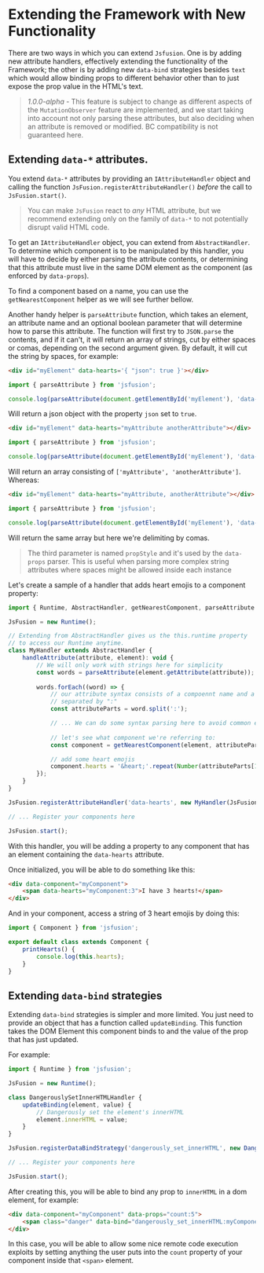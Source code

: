 # Extending the Framework with New Functionality

There are two ways in which you can extend `Jsfusion`. One is by adding new
attribute handlers, effectively extending the functionality of the Framework;
the other is by adding new `data-bind` strategies besides `text` which
would allow binding props to different behavior other than to just expose the
prop value in the HTML's text.

> *1.0.0-alpha* - This feature is subject to change as different aspects of
> the `MutationObserver` feature are implemented, and we start taking into
> account not only parsing these attributes, but also deciding when an 
> attribute is removed or modified. BC compatibility is not guaranteed here.

## Extending `data-*` attributes.

You extend `data-*` attributes by providing an `IAttributeHandler` object and
calling the function `JsFusion.registerAttributeHandler()` *before*
the call to `JsFusion.start()`.

> You can make `JsFusion` react to *any* HTML attribute, but we recommend
> extending only on the family of `data-*` to not potentially
> disrupt valid HTML code.

To get an `IAttributeHandler` object, you can extend from `AbstractHandler`.
To determine which component is to be manipulated by this handler, you will
have to decide by either parsing the attribute contents, or determining that
this attribute must live in the same DOM element as the component (as 
enforced by `data-props`).

To find a component based on a name, you can use the `getNearestComponent`
helper as we will see further bellow.

Another handy helper is `parseAttribute` function, which takes an element, 
an attribute name and an optional boolean parameter that will determine 
how to parse this attribute. The function will first try to `JSON.parse` 
the contents, and if it can't, it will return an array of strings, cut by 
either spaces or comas, depending on the second argument given. By default, 
it will cut the string by spaces, for example:

```html
<div id="myElement" data-hearts='{ "json": true }'></div>
```

```javascript
import { parseAttribute } from 'jsfusion';

console.log(parseAttribute(document.getElementById('myElement'), 'data-hearts'));
```

Will return a json object with the property `json` set to `true`.

```html
<div id="myElement" data-hearts="myAttribute anotherAttribute"></div>
```

```javascript
import { parseAttribute } from 'jsfusion';

console.log(parseAttribute(document.getElementById('myElement'), 'data-hearts'));
```

Will return an array consisting of `['myAttribute', 'anotherAttribute']`.
Whereas:

```html
<div id="myElement" data-hearts="myAttribute, anotherAttribute"></div>

```

```javascript
import { parseAttribute } from 'jsfusion';

console.log(parseAttribute(document.getElementById('myElement'), 'data-hearts', true));
```

Will return the same array but here we're delimiting by comas.

> The third parameter is named `propStyle` and it's used by the `data-props`
> parser. This is useful when parsing more complex string attributes where
> spaces might be allowed inside each instance

Let's create a sample of a handler that adds heart emojis to a component
property:

```javascript
import { Runtime, AbstractHandler, getNearestComponent, parseAttribute } from 'jsfusion'; 

JsFusion = new Runtime();

// Extending from AbstractHandler gives us the this.runtime property
// to access our Runtime anytime.
class MyHandler extends AbstractHandler {
    handleAttribute(attribute, element): void {
        // We will only work with strings here for simplicity
        const words = parseAttribute(element.getAttribute(attribute));
        
        words.forEach((word) => {
            // our attribute syntax consists of a compoennt name and a number
            // separated by ":"
            const attributeParts = word.split(':');

            // ... We can do some syntax parsing here to avoid common errors.
            
            // let's see what component we're referring to:
            const component = getNearestComponent(element, attributeParts[0], this.runtime);

            // add some heart emojis
            component.hearts = '&heart;'.repeat(Number(attributeParts[1]));
        });
    }
}

JsFusion.registerAttributeHandler('data-hearts', new MyHandler(JsFusion));

// ... Register your components here

JsFusion.start();
```

With this handler, you will be adding a property to any component that has
an element containing the `data-hearts` attribute.

Once initialized, you will be able to do something like this:

```html
<div data-component="myComponent">
    <span data-hearts="myComponent:3">I have 3 hearts!</span>
</div>
```

And in your component, access a string of 3 heart emojis by doing this:

```javascript
import { Component } from 'jsfusion';

export default class extends Component {
    printHearts() {
        console.log(this.hearts);
    }
}
```

## Extending `data-bind` strategies

Extending `data-bind` strategies is simpler and more limited. You
just need to provide an object that has a function called `updateBinding`.
This function takes the DOM Element this component binds to and the
value of the prop that has just updated.

For example:

```javascript
import { Runtime } from 'jsfusion';

JsFusion = new Runtime();

class DangerouslySetInnerHTMLHandler {
    updateBinding(element, value) {
        // Dangerously set the element's innerHTML
        element.innerHTML = value;
    }
}

JsFusion.registerDataBindStrategy('dangerously_set_innerHTML', new DangerouslySetInnerHTMLHandler());

// ... Register your components here

JsFusion.start();
```

After creating this, you will be able to bind any prop to `innerHTML` in
a dom element, for example:

```html
<div data-component="myComponent" data-props="count:5">
    <span class="danger" data-bind="dangerously_set_innerHTML:myComponent.count"></span>
</div>
```

In this case, you will be able to allow some nice remote code execution
exploits by setting anything the user puts into the `count` property of your
component inside that `<span>` element.
